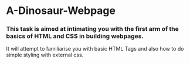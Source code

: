 # A-Dinosaur-Webpage
### This task is aimed at intimating you with the first arm of the basics of HTML and CSS in building webpages.
It will attempt to familiarise you with basic HTML Tags and also how to do simple styling with external css.
